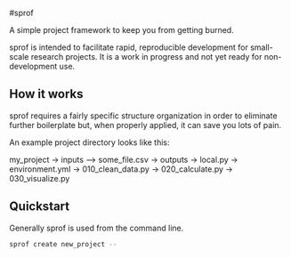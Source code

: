 #sprof

A simple project framework to keep you from getting burned.

sprof is intended to facilitate rapid, reproducible development for small-scale
research projects. It is a work in progress and not yet ready for non-development use.

How it works
------------
sprof requires a fairly specific structure organization in order to eliminate further  boilerplate but, when properly applied, it can save you lots of pain.

An example project directory looks like this:

my_project
-> inputs
--> some_file.csv
-> outputs
-> local.py
-> environment.yml
-> 010_clean_data.py
-> 020_calculate.py
-> 030_visualize.py


Quickstart
---------

Generally sprof is used from the command line.

```bash
sprof create new_project --
```
